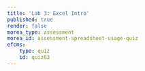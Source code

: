 ```yaml
---
title: 'Lab 3: Excel Intro'
published: true
render: false
morea_type: assessment
morea_id: assessment-spreadsheet-usage-quiz
efcms:
    type: quiz
    id: quiz03
---
```

